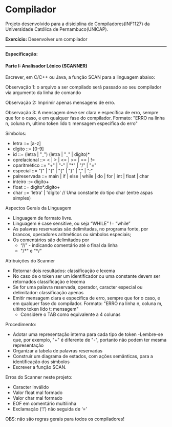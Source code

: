 # Compilador

Projeto desenvolvido para a disiciplina de Compiladores(INF1127) da Universidade Católica de Pernambuco(UNICAP).

**Exercício:** Desenvolver um compilador

---

**Especificação:**

#### Parte I: Analisador Léxico (SCANNER)

Escrever, em C/C++ ou Java, a função SCAN para a linguagem abaixo:

Observação 1: o arquivo a ser compilado será passado ao seu compilador via argumento da linha de comando

Observação 2: Imprimir apenas mensagens de erro.

Observação 3: A mensagem deve ser clara e específica de erro, sempre que for o caso, e em qualquer fase do compilador. Formato: "ERRO na linha n, coluna m, ultimo token lido t: mensagem específica do erro"

Símbolos:

-   letra ::= \[a-z]
-   dígito ::= \[0-9]
-   id ::= (letra | "\_") (letra | "\_" | dígito)\*
-   oprelacional ::= < | > | <= | >= | == | !=
-   oparitmético ::= "+" | "-" | "\*" | "/" | "="
-   especial ::= ")" | "(" | "{" | "}" | "," | ";"
-   palreservada ::= main | if | else | while | do | for | int | float | char
-   inteiro ::= dígito+
-   float ::= dígito\*.dígito+
-   char ::= 'letra' | 'dígito' // Uma constante do tipo char (entre aspas simples)

Aspectos Gerais da Linguagem

-   Linguagem de formato livre.
-   Linguagem é case sensitive, ou seja “WHILE” != “while”
-   As palavras reservadas são delimitadas, no programa fonte, por brancos, operadores aritméticos ou símbolos especiais;
-   Os comentários são delimitados por
    -   “//” - indicando comentário até o final da linha
    -   "/\*" e "\*/"

Atribuições do Scanner

-   Retornar dois resultados: classificação e lexema
-   No caso de o token ser um identificador ou uma constante devem ser retornados classificação e lexema
-   Se for uma palavra reservada, operador, caracter especial ou delimitador: classificação apenas
-   Emitir mensagem clara e específica de erro, sempre que for o caso, e em qualquer fase do compilador. Formato: "ERRO na linha n, coluna m, ultimo token lido t: mensagem"
    -   Considere o TAB como equivalente a 4 colunas

Procedimento:

-   Adotar uma representação interna para cada tipo de token
    -Lembre-se que, por exemplo, "+" é diferente de "-", portanto não podem ter mesma representação
-   Organizar a tabela de palavras reservadas
-   Construir um diagrama de estados, com ações semânticas, para a identificação dos símbolos
-   Escrever a função SCAN.

Erros do Scanner neste projeto:

-   Caracter inválido
-   Valor float mal formado
-   Valor char mal formado
-   EOF em comentário multilinha
-   Exclamação (‘!’) não seguida de ‘=’

OBS: não são regras gerais para todos os compiladores!

